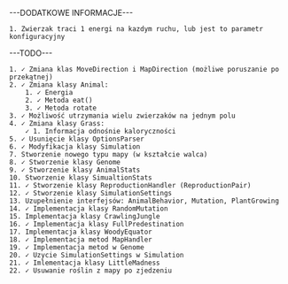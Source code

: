 ---DODATKOWE INFORMACJE---
    
    1. Zwierzak traci 1 energi na kazdym ruchu, lub jest to parametr konfiguracyjny

---TODO---

    1. ✓ Zmiana klas MoveDirection i MapDirection (możliwe poruszanie po przekątnej)
    2. ✓ Zmiana klasy Animal:
        1. ✓ Energia
        2. ✓ Metoda eat()
        3. ✓ Metoda rotate
    3. ✓ Możliwość utrzymania wielu zwierzaków na jednym polu
    4. ✓ Zmiana klasy Grass:
        ✓ 1. Informacja odnośnie kaloryczności
    5. ✓ Usunięcie klasy OptionsParser
    6. ✓ Modyfikacja klasy Simulation
    7. Stworzenie nowego typu mapy (w kształcie walca)
    8. ✓ Stworzenie klasy Genome
    9. ✓ Stworzenie klasy AnimalStats
    10. Stworzenie klasy SimualtionStats
    11. ✓ Stworzenie klasy ReproductionHandler (ReproductionPair)
    12. ✓ Stworzenie klasy SimulationSettings
    13. Uzupełnienie interfejsów: AnimalBehavior, Mutation, PlantGrowing
    14. ✓ Implementacja klasy RandomMutation
    15. Implementacja klasy CrawlingJungle
    16. ✓ Implementacja klasy FullPredestination
    17. Implementacja klasy WoodyEquator
    18. ✓ Implementacja metod MapHandler
    19. ✓ Implementacja metod w Genome
    20. ✓ Uzycie SimulationSettings w Simulation
    21. ✓ Imlementacja klasy LittleMadness
    22. ✓ Usuwanie roślin z mapy po zjedzeniu